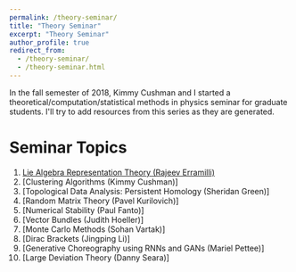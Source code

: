 ```yaml
---
permalink: /theory-seminar/
title: "Theory Seminar"
excerpt: "Theory Seminar"
author_profile: true
redirect_from: 
  - /theory-seminar/
  - /theory-seminar.html
---
```


In the fall semester of 2018, Kimmy Cushman and I started a theoretical/computation/statistical methods in physics seminar for graduate students. I'll try to add resources from this series as they are generated.

Seminar Topics
===
1. [Lie Algebra Representation Theory (Rajeev Erramilli)](/files/theory-seminar/lie-algebra-representations.pdf)
2. [Clustering Algorithms (Kimmy Cushman)]
3. [Topological Data Analysis: Persistent Homology (Sheridan Green)]
4. [Random Matrix Theory (Pavel Kurilovich)]
5. [Numerical Stability (Paul Fanto)]
6. [Vector Bundles (Judith Hoeller)]
7. [Monte Carlo Methods (Sohan Vartak)]
8. [Dirac Brackets (Jingping Li)]
9. [Generative Choreography using RNNs and GANs (Mariel Pettee)]
10. [Large Deviation Theory (Danny Seara)]
